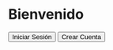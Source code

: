 <html lang="es">
<head>
    <meta charset="UTF-8">
</head>
<body>

<div class="container">
    <h1>Bienvenido</h1>
    <button class="btn login-btn" onclick="location.href='03-iniciarsesion.md'">Iniciar Sesión</button>
    <button class="btn register-btn" onclick="location.href='02-registro.md'">Crear Cuenta</button>
</div>
</body>
</html>
